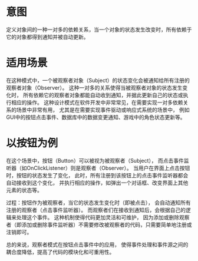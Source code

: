 # 意图
定义对象间的⼀种⼀对多的依赖关系，当⼀个对象的状态发⽣改变时，所有依赖于它的对象都得到通知并被⾃动更新。

# 适用场景
在这种模式中，一个被观察者对象（Subject）的状态变化会被通知给所有注册的观察者对象（Observer）。
这种一对多的关系使得当被观察者对象的状态发生变化时，
所有依赖它的观察者对象都能自动收到通知，并据此更新自己的状态或执行相应的操作。
这种设计模式在软件开发中非常常见，在需要实现一对多依赖关系的场景中非常有用，
尤其是在需要实现事件驱动或响应式系统的场景中，
例如GUI中的按钮点击事件、数据库中的数据变更通知、游戏中的角色状态更新等。

# 以按钮为例
在这个场景中，按钮（Button）可以被视为被观察者（Subject），
而点击事件监听器（如OnClickListener）则是观察者（Observer）。
当用户在界面上点击按钮时，按钮的状态发生了变化，
此时，所有注册到该按钮上的点击事件监听器都会自动接收到这个变化，
并执行相应的操作，如弹出一个对话框、改变界面上其他元素的状态等。

过程：按钮作为被观察者，当它的状态发生变化时（即被点击），
会自动通知所有注册的观察者（点击事件监听器）。
而观察者们在接收到通知后，会根据自己的逻辑来处理这个事件。
这种机制使得代码更加灵活和可维护，
因为添加或删除观察者（即添加或删除事件监听器）不需要修改被观察者的代码，只需要简单地注册或注销即可。

总的来说，观察者模式在按钮点击事件中的应用，
使得事件处理和事件源之间的耦合度降低，提高了代码的模块化和可重用性。